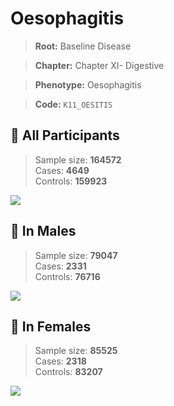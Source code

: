 # Oesophagitis

> **Root:** Baseline Disease  

> **Chapter:** Chapter XI- Digestive  

> **Phenotype:** Oesophagitis  

> **Code:** `K11_OESITIS`

## 🧪 All Participants  
> Sample size: **164572**  
> Cases: **4649**  
> Controls: **159923**
<img src="/Disease/Figures/ALL/Incidence/K11_OESITIS.png"/>
<CsvTable src="/Disease/Data/ALL/Incidence/COX_K11_OESITIS.csv" label="🔍 View full results" />

## 👨 In Males  
> Sample size: **79047**  
> Cases: **2331**  
> Controls: **76716**
<img src="/Disease/Figures/Male/Incidence/K11_OESITIS.png"/>
<CsvTable src="/Disease/Data/Male/Incidence/COX_K11_OESITIS.csv" label="🔍 View full results" />

## 👩 In Females  
> Sample size: **85525**  
> Cases: **2318**  
> Controls: **83207**
<img src="/Disease/Figures/Female/Incidence/K11_OESITIS.png"/>
<CsvTable src="/Disease/Data/Female/Incidence/COX_K11_OESITIS.csv" label="🔍 View full results" />
